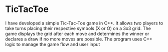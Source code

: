 # TicTacToe

I have developed a simple Tic-Tac-Toe game in C++. It allows two players to take turns placing their respective symbols (X or O) on a 3x3 grid. The game displays the grid after each move and determines the winner or declares a draw if no more moves are possible. The program uses C++ logic to manage the game flow and user input
